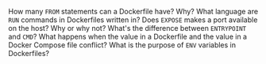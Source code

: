 How many `FROM` statements can a Dockerfile have? Why?
What language are `RUN` commands in Dockerfiles written in?
Does `EXPOSE` makes a port available on the host? Why or why not?
What's the difference between `ENTRYPOINT` and `CMD`?
What happens when the value in a Dockerfile and the value in a Docker Compose file conflict?
What is the purpose of `ENV` variables in Dockerfiles?
